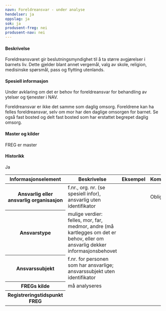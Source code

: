 ```yaml
---
navn: Foreldreansvar - under analyse
hendelser: ja
oppslag: ja
sok: ja
produsent-freg: nei
produsent-nav: nei
---
```


#### Beskrivelse

Foreldreansvaret gir beslutningsmyndighet til å ta større avgjørelser i barnets liv. Dette gjelder blant annet vergemål, valg av skole,
religion, medisinske spørsmål, pass og flytting utenlands.

#### Spesiell informasjon

Under avklaring om det er behov for foreldreansvar for behandling av ytelser og tjenester i NAV.

Foreldreansvar er ikke det samme som daglig omsorg. Foreldrene kan ha felles foreldreansvar, selv om mor har den daglige omsorgen for
barnet.
Se også fast bosted og delt fast bosted som har erstattet begrepet daglig omsorg.

#### Master og kilder

FREG er master

#### Historikk

Ja



<table class="table">
  <thead>
    <tr>
      <th>Informasjonselement</th>
      <th>Beskrivelse</th>
      <th>Eksempel</th>
      <th>Kompletthet</th>
      <th>Kvalitet</th>
     </tr>
   </thead>

   <tbody>
    <tr>
      <th scope="row">Ansvarlig eller ansvarlig organisasjon</th>
      <td>f.nr., org. nr. (se spesiell infor), ansvarlig uten identifikator</td>
      <td></td>
      <td>Obligatorisk</td>
      <td></td>
    </tr>
    <tr>
      <th scope="row">Ansvarstype</th>
      <td>mulige verdier: felles, mor, far, medmor, andre (må kartlegges om det er behov, eller om ansvarlig dekker informasjonsbehovet</td>
      <td></td>
      <td></td>
      <td></td>
    </tr>
    <tr>
      <th scope="row">Ansvarssubjekt</th>
      <td>f.nr. for personen som har ansvarlige; ansvarssubjekt uten identifikator<td>
      <td></td>
      <td></td>
      <td></td>
    </tr>
    <tr>
      <th scope="row">FREGs kilde</th>
      <td>må analyseres</td>
      <td></td>
      <td></td>
      <td></td>
    </tr>
    <tr>
      <th scope="row">Registreringstidspunkt FREG</th>
      <td></td>
      <td></td>
      <td></td>
      <td></td>
   </tbody>
</table>

